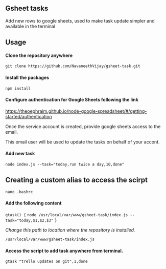 ## Gsheet tasks

Add new rows to google sheets, used to make task update simpler and available in the terminal



## Usage

#### Clone the repository anywhere

`git clone https://github.com/NavaneethVijay/gsheet-task.git`



#### Install the packages

`npm install`



#### Configure authentication for Google Sheets following the link

https://theoephraim.github.io/node-google-spreadsheet/#/getting-started/authentication

Once the service account is created, provide google sheets access to the email.

This email user will be used to update the tasks on behalf of your accont.



#### Add new task

`node index.js --task="today,run twice a day,10,done"`



## Creating a custom alias to access the scirpt

`nano .bashrc`

#### Add the following content

`gtask() {`
   `node /usr/local/var/www/gsheet-task/index.js --task="today,$1,$2,$3"`
`}`

*Change this path to location where the repository is installed.*

`/usr/local/var/www/gsheet-task/index.js`



#### Access the script to add task anywhere from terminal.

`gtask "trello updates on git",1,done`
